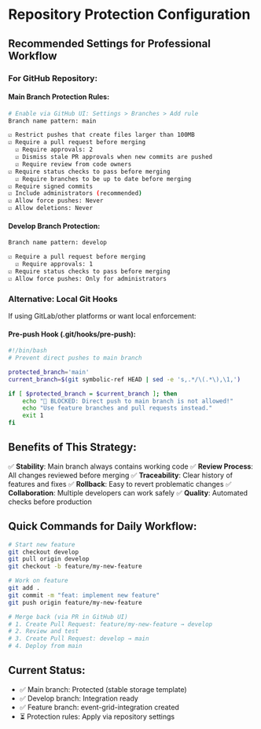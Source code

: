 # Repository Protection Configuration

## Recommended Settings for Professional Workflow

### For GitHub Repository:

#### Main Branch Protection Rules:
```bash
# Enable via GitHub UI: Settings > Branches > Add rule
Branch name pattern: main

☑️ Restrict pushes that create files larger than 100MB  
☑️ Require a pull request before merging
  ☑️ Require approvals: 2
  ☑️ Dismiss stale PR approvals when new commits are pushed
  ☑️ Require review from code owners
☑️ Require status checks to pass before merging
  ☑️ Require branches to be up to date before merging
☑️ Require signed commits
☑️ Include administrators (recommended)
☑️ Allow force pushes: Never
☑️ Allow deletions: Never
```

#### Develop Branch Protection:
```bash
Branch name pattern: develop

☑️ Require a pull request before merging
  ☑️ Require approvals: 1
☑️ Require status checks to pass before merging
☑️ Allow force pushes: Only for administrators
```

### Alternative: Local Git Hooks

If using GitLab/other platforms or want local enforcement:

#### Pre-push Hook (.git/hooks/pre-push):
```bash
#!/bin/bash
# Prevent direct pushes to main branch

protected_branch='main'
current_branch=$(git symbolic-ref HEAD | sed -e 's,.*/\(.*\),\1,')

if [ $protected_branch = $current_branch ]; then
    echo "🚫 BLOCKED: Direct push to main branch is not allowed!"
    echo "Use feature branches and pull requests instead."
    exit 1
fi
```

## Benefits of This Strategy:

✅ **Stability**: Main branch always contains working code
✅ **Review Process**: All changes reviewed before merging
✅ **Traceability**: Clear history of features and fixes
✅ **Rollback**: Easy to revert problematic changes
✅ **Collaboration**: Multiple developers can work safely
✅ **Quality**: Automated checks before production

## Quick Commands for Daily Workflow:

```bash
# Start new feature
git checkout develop
git pull origin develop
git checkout -b feature/my-new-feature

# Work on feature
git add .
git commit -m "feat: implement new feature"
git push origin feature/my-new-feature

# Merge back (via PR in GitHub UI)
# 1. Create Pull Request: feature/my-new-feature → develop
# 2. Review and test
# 3. Create Pull Request: develop → main
# 4. Deploy from main
```

## Current Status:
- ✅ Main branch: Protected (stable storage template)
- ✅ Develop branch: Integration ready
- ✅ Feature branch: event-grid-integration created
- ⏳ Protection rules: Apply via repository settings